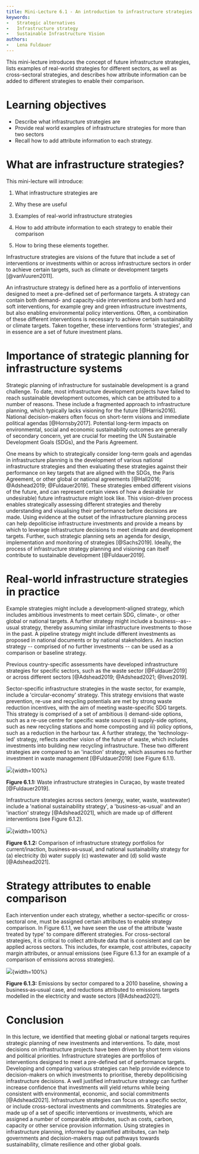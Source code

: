 ```yaml
---
title: Mini-Lecture 6.1 - An introduction to infrastructure strategies
keywords:
-   Strategic alternatives
-   Infrastructure strategy
-   Sustainable Infrastructure Vision
authors:
-   Lena Fuldauer
---
```


This mini-lecture introduces the concept of future infrastructure
strategies, lists examples of real-world strategies for different
sectors, as well as cross-sectoral strategies, and describes how
attribute information can be added to different strategies to enable
their comparison.

# Learning objectives

-   Describe what infrastructure strategies are
-   Provide real world examples of infrastructure strategies for more
    than two sectors
-   Recall how to add attribute information to each strategy.

# What are infrastructure strategies?

This mini-lecture will introduce:

1.  What infrastructure strategies are

2.  Why these are useful

3.  Examples of real-world infrastructure strategies

4.  How to add attribute information to each strategy to enable their
    comparison

5.  How to bring these elements together.

Infrastructure strategies are visions of the future that include a set
of interventions or investments within or across infrastructure sectors
in order to achieve certain targets, such as climate or development
targets [@vanVuuren2011].

An infrastructure strategy is defined here as a portfolio of
interventions designed to meet a pre-defined set of performance targets.
A strategy can contain both demand- and capacity-side interventions and
both hard and soft interventions, for example grey and green
infrastructure investments, but also enabling environmental policy
interventions. Often, a combination of these different interventions is
necessary to achieve certain sustainability or climate targets. Taken
together, these interventions form 'strategies', and in essence are a
set of future investment plans.

# Importance of strategic planning for infrastructure systems

Strategic planning of infrastructure for sustainable development is a
grand challenge. To date, most infrastructure development projects have
failed to reach sustainable development outcomes, which can be
attributed to a number of reasons. These include a fragmented approach
to infrastructure planning, which typically lacks visioning for the
future [@Harris2016]. National decision-makers often focus on
short-term visions and immediate political agendas [@Hornsby2017].
Potential long-term impacts on environmental, social and economic
sustainability outcomes are generally of secondary concern, yet are
crucial for meeting the UN Sustainable Development Goals (SDGs), and the
Paris Agreement.

One means by which to strategically consider long-term goals and agendas
in infrastructure planning is the development of various national
infrastructure strategies and then evaluating these strategies against
their performance on key targets that are aligned with the SDGs, the
Paris Agreement, or other global or national agreements [@Hall2016;
@Adshead2019; @Fuldauer2019]. These strategies embed different
visions of the future, and can represent certain views of how a
desirable (or undesirable) future infrastructure might look like. This
vision-driven process enables strategically assessing different
strategies and thereby understanding and visualising their performance
before decisions are made. Using evidence at the outset of the
infrastructure planning process can help depoliticise infrastructure
investments and provide a means by which to leverage infrastructure
decisions to meet climate and development targets. Further, such
strategic planning sets an agenda for design, implementation and
monitoring of strategies [@Sachs2019]. Ideally, the process of
infrastructure strategy planning and visioning can itself contribute to
sustainable development [@Fuldauer2019].

# Real-world infrastructure strategies in practice

Example strategies might include a development-aligned strategy, which
includes ambitious investments to meet certain SDG, climate-, or other
global or national targets. A further strategy might include a
business--as--usual strategy, thereby assuming similar infrastructure
investments to those in the past. A pipeline strategy might include
different investments as proposed in national documents or by national
stakeholders. An inaction strategy -- comprised of no further
investments -- can be used as a comparison or baseline strategy.

Previous country-specific assessments have developed infrastructure
strategies for specific sectors, such as the waste sector
[@Fuldauer2019] or across different sectors [@Adshead2019;
@Adshead2021; @Ives2019].

Sector-specific infrastructure strategies in the waste sector, for
example, include a 'circular-economy' strategy. This strategy envisions
that waste prevention, re-use and recycling potentials are met by strong
waste reduction incentives, with the aim of meeting waste-specific SDG
targets. This strategy is comprised of a set of ambitious i) demand-side
options, such as a re-use centre for specific waste sources ii)
supply-side options, such as new recycling stations and home composting
and iii) policy options, such as a reduction in the harbour tax. A
further strategy, the 'technology-led' strategy, reflects another vision
of the future of waste, which includes investments into building new
recycling infrastructure. These two different strategies are compared to
an 'inaction' strategy, which assumes no further investment in waste
management [@Fuldauer2019] (see Figure 6.1.1).

![](assets/Figure_6.1.1.png){width=100%}

**Figure 6.1.1:** Waste infrastructure strategies in
Curaçao, by waste treated [@Fuldauer2019].

Infrastructure strategies across sectors (energy, water, waste,
wastewater) include a 'national sustainability strategy', a
'business-as-usual\' and an 'inaction' strategy [@Adshead2021], which
are made up of different interventions (see Figure 6.1.2).

![](assets/Figure_6.1.2.png){width=100%}

**Figure 6.1.2:** Comparison of infrastructure strategy portfolios for
current/inaction, business‐as‐usual, and national sustainability
strategy for (a) electricity (b) water supply (c) wastewater and (d)
solid waste [@Adshead2021].

# Strategy attributes to enable comparison

Each intervention under each strategy, whether a sector-specific or
cross-sectoral one, must be assigned certain attributes to enable
strategy comparison. In Figure 6.1.1, we have seen the use of the
attribute 'waste treated by type' to compare different strategies. For
cross-sectoral strategies, it is critical to collect attribute data that
is consistent and can be applied across sectors. This includes, for
example, cost attributes, capacity margin attributes, or annual
emissions (see Figure 6.1.3 for an example of a comparison of emissions
across strategies).

![](assets/Figure_6.1.3.png){width=100%}

**Figure 6.1.3:** Emissions by sector compared to a 2010 baseline,
showing a business‐as‐usual case, and reductions attributed to emissions
targets modelled in the electricity and waste sectors [@Adshead2021].

# Conclusion

In this lecture, we identified that meeting global or national targets
requires strategic planning of new investments and interventions. To
date, most decisions on infrastructure projects have been driven by
short term visions and political priorities. Infrastructure strategies
are portfolios of interventions designed to meet a pre-defined set of
performance targets. Developing and comparing various strategies can
help provide evidence to decision-makers on which investments to
prioritise, thereby depoliticising infrastructure decisions. A well
justified infrastructure strategy can further increase confidence that
investments will yield returns while being consistent with
environmental, economic, and social commitments [@Adshead2021].
Infrastructure strategies can focus on a specific sector, or include
cross-sectoral investments and commitments. Strategies are made up of a
set of specific interventions or investments, which are assigned a
number of comparable attributes, such as costs, carbon, capacity or
other service provision information. Using strategies in infrastructure
planning, informed by quantified attributes, can help governments and
decision-makers map out pathways towards sustainability, climate
resilience and other global goals.
